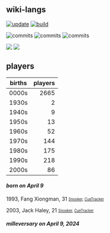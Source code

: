 ## wiki-langs
[![update](https://github.com/dreamerminsk/wiki-langs/actions/workflows/update-tables.yml/badge.svg)](https://github.com/dreamerminsk/wiki-langs/actions/workflows/update-tables.yml)
[![build](https://github.com/dreamerminsk/wiki-langs/actions/workflows/build.yml/badge.svg)](https://github.com/dreamerminsk/wiki-langs/actions/workflows/build.yml)

![commits](https://img.shields.io/github/commit-activity/y/dreamerminsk/wiki-langs)
![commits](https://img.shields.io/github/commit-activity/m/dreamerminsk/wiki-langs)
![commits](https://img.shields.io/github/commit-activity/w/dreamerminsk/wiki-langs)

![](https://img.shields.io/github/languages/code-size/dreamerminsk/wiki-langs)
![](https://img.shields.io/github/repo-size/dreamerminsk/wiki-langs)

## players
| births | players |
| :----: | ------: |
| 0000s | 2665 |
| 1930s | 2 |
| 1940s | 9 |
| 1950s | 13 |
| 1960s | 52 |
| 1970s | 144 |
| 1980s | 175 |
| 1990s | 218 |
| 2000s | 86 |

#### ***born on April  9***
1993, Fang Xiongman, 31 <sub><sup>[Snooker](http://www.snooker.org/res/index.asp?player=1114), [CueTracker](http://cuetracker.net/Players/fang-xiongman/)</sup></sub>

2003, Jack Haley, 21 <sub><sup>[Snooker](http://www.snooker.org/res/index.asp?player=2750), [CueTracker](http://cuetracker.net/Players/jack-haley/)</sup></sub>


#### ***milleversary on April  9, 2024***



